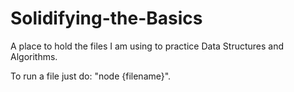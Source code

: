 # Solidifying-the-Basics

A place to hold the files I am using to practice Data Structures and Algorithms.

To run a file just do: "node {filename}".
